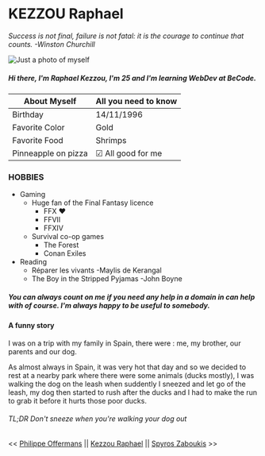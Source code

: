 # KEZZOU Raphael
*Success is not final, failure is not fatal: it is the courage to continue that counts. -Winston Churchill*

![Just a photo of myself](https://github.com/KezzouRaphael/markdown-challenge/blob/main/2022-02-03-111007.jpg "My face")

##### Hi there, I'm Raphael Kezzou, I'm 25 and I'm learning WebDev at BeCode.

| About Myself        | All you need to know |
| ------------------- | -------------------- |
| Birthday            | 14/11/1996           |
| Favorite Color      | Gold                 |
| Favorite Food       | Shrimps              |
| Pinneapple on pizza | &#9745; All good for me  |

### HOBBIES
* Gaming
  * Huge fan of the Final Fantasy licence
    * FFX :heart:
    * FFVII
    * FFXIV
  * Survival co-op games
    * The Forest
    * Conan Exiles
* Reading
  * Réparer les vivants -Maylis de Kerangal
  * The Boy in the Stripped Pyjamas -John Boyne 

##### You can always count on me if you need any help in a domain in can help with of course. I'm always happy to be useful to somebody.

#### A funny story

 I was on a trip with my family in Spain, there were : me, my brother, our parents and our dog.
 
 As almost always in Spain, it was very hot that day and so we decided to rest at a nearby park where there were some animals (ducks mostly), 
 I was walking the dog on the leash when suddently I sneezed and let go of the leash, my dog then started to rush after the ducks 
 and I had to make the run to  grab it before it hurts those poor ducks.
 
###### TL;DR Don't sneeze when you're walking your dog out

<< [Philippe Offermans](https://github.com/Frenzen-code/markdown-challenge/blob/master/README.md) || [Kezzou Raphael](https://github.com/KezzouRaphael/markdown-challenge/edit/main/README.md) || [Spyros Zaboukis](https://github.com/Spyros-Zaboukis/markdown-challenge/blob/main/README.md) >>
